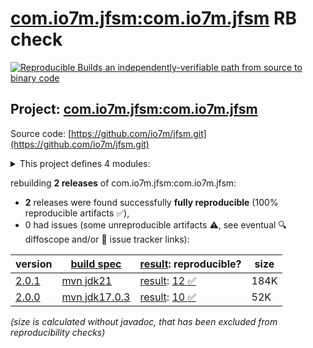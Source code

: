 [com.io7m.jfsm:com.io7m.jfsm](https://central.sonatype.com/artifact/com.io7m.jfsm/com.io7m.jfsm/versions) RB check
=======

[![Reproducible Builds](https://reproducible-builds.org/images/logos/rb.svg) an independently-verifiable path from source to binary code](https://reproducible-builds.org/)

## Project: [com.io7m.jfsm:com.io7m.jfsm](https://central.sonatype.com/artifact/com.io7m.jfsm/com.io7m.jfsm/versions)

Source code: [https://github.com/io7m/jfsm.git](https://github.com/io7m/jfsm.git)

<details><summary>This project defines 4 modules:</summary>

* [com.io7m.jfsm:com.io7m.jfsm](https://central.sonatype.com/artifact/com.io7m.jfsm/com.io7m.jfsm/2.0.1)
* [com.io7m.jfsm:com.io7m.jfsm.core](https://central.sonatype.com/artifact/com.io7m.jfsm/com.io7m.jfsm.core/2.0.1)
* [com.io7m.jfsm:com.io7m.jfsm.documentation](https://central.sonatype.com/artifact/com.io7m.jfsm/com.io7m.jfsm.documentation/2.0.1)
* [com.io7m.jfsm:com.io7m.jfsm.tests](https://central.sonatype.com/artifact/com.io7m.jfsm/com.io7m.jfsm.tests/2.0.1)
</details>

rebuilding **2 releases** of com.io7m.jfsm:com.io7m.jfsm:
- **2** releases were found successfully **fully reproducible** (100% reproducible artifacts :white_check_mark:),
- 0 had issues (some unreproducible artifacts :warning:, see eventual :mag: diffoscope and/or :memo: issue tracker links):

| version | [build spec](/BUILDSPEC.md) | [result](https://reproducible-builds.org/docs/jvm/): reproducible? | size |
| -- | --------- | ------ | -- |
| [2.0.1](https://central.sonatype.com/artifact/com.io7m.jfsm/com.io7m.jfsm/2.0.1/pom) | [mvn jdk21](com.io7m.jfsm-2.0.1.buildspec) | [result](com.io7m.jfsm-2.0.1.buildinfo): [12 :white_check_mark: ](com.io7m.jfsm-2.0.1.buildcompare) | 184K |
| [2.0.0](https://central.sonatype.com/artifact/com.io7m.jfsm/com.io7m.jfsm/2.0.0/pom) | [mvn jdk17.0.3](com.io7m.jfsm-2.0.0.buildspec) | [result](com.io7m.jfsm-2.0.0.buildinfo): [10 :white_check_mark: ](com.io7m.jfsm-2.0.0.buildcompare) | 52K |

<i>(size is calculated without javadoc, that has been excluded from reproducibility checks)</i>
